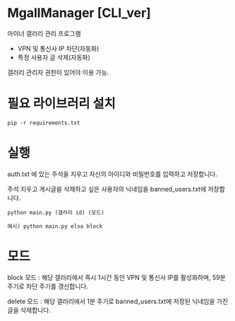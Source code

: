 # MgallManager [CLI_ver]

마이너 갤러리 관리 프로그램

-  VPN 및 통신사 IP 차단(자동화)
-  특정 사용자 글 삭제(자동화)

갤러리 관리자 권한이 있어야 이용 가능.


# 필요 라이브러리 설치
```
pip -r requirements.txt
```

# 실행

auth.txt 에 있는 주석을 지우고 자신의 아이디와 비밀번호를 입력하고 저장합니다.

주석 지우고 게시글을 삭제하고 싶은 사용자의 닉네임을 banned_users.txt에 저장합니다.

```
python main.py (갤러리 id) (모드)

예시) python main.py elsa block
```

# 모드

block 모드 : 해당 갤러리에서 즉시 1시간 동안 VPN 및 통신사 IP를 활성화하며, 59분 주기로 차단 주기를 갱신합니다.

delete 모드 : 해당 갤러리에서 1분 주기로 banned_users.txt에 저장된 닉네임을 가진 글을 삭제합니다.
